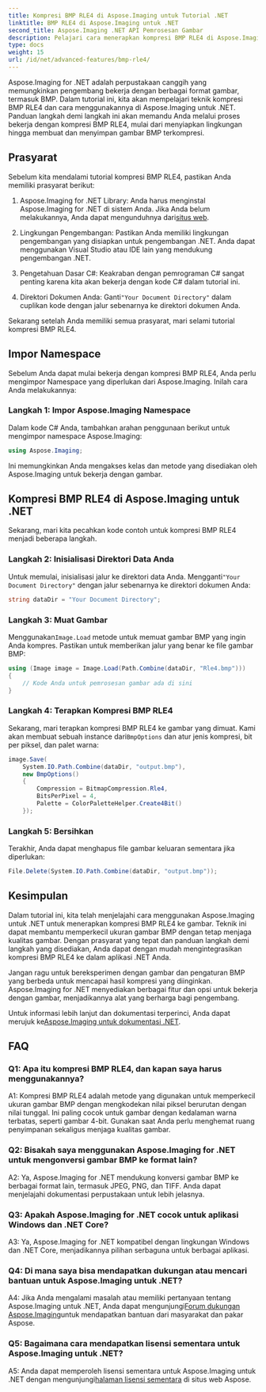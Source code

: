 ```yaml
---
title: Kompresi BMP RLE4 di Aspose.Imaging untuk Tutorial .NET
linktitle: BMP RLE4 di Aspose.Imaging untuk .NET
second_title: Aspose.Imaging .NET API Pemrosesan Gambar
description: Pelajari cara menerapkan kompresi BMP RLE4 di Aspose.Imaging untuk .NET. Kurangi ukuran gambar BMP tanpa kehilangan kualitas.
type: docs
weight: 15
url: /id/net/advanced-features/bmp-rle4/
---
```

Aspose.Imaging for .NET adalah perpustakaan canggih yang memungkinkan pengembang bekerja dengan berbagai format gambar, termasuk BMP. Dalam tutorial ini, kita akan mempelajari teknik kompresi BMP RLE4 dan cara menggunakannya di Aspose.Imaging untuk .NET. Panduan langkah demi langkah ini akan memandu Anda melalui proses bekerja dengan kompresi BMP RLE4, mulai dari menyiapkan lingkungan hingga membuat dan menyimpan gambar BMP terkompresi.

## Prasyarat

Sebelum kita mendalami tutorial kompresi BMP RLE4, pastikan Anda memiliki prasyarat berikut:

1.  Aspose.Imaging for .NET Library: Anda harus menginstal Aspose.Imaging for .NET di sistem Anda. Jika Anda belum melakukannya, Anda dapat mengunduhnya dari[situs web](https://releases.aspose.com/imaging/net/).

2. Lingkungan Pengembangan: Pastikan Anda memiliki lingkungan pengembangan yang disiapkan untuk pengembangan .NET. Anda dapat menggunakan Visual Studio atau IDE lain yang mendukung pengembangan .NET.

3. Pengetahuan Dasar C#: Keakraban dengan pemrograman C# sangat penting karena kita akan bekerja dengan kode C# dalam tutorial ini.

4.  Direktori Dokumen Anda: Ganti`"Your Document Directory"` dalam cuplikan kode dengan jalur sebenarnya ke direktori dokumen Anda.

Sekarang setelah Anda memiliki semua prasyarat, mari selami tutorial kompresi BMP RLE4.

## Impor Namespace

Sebelum Anda dapat mulai bekerja dengan kompresi BMP RLE4, Anda perlu mengimpor Namespace yang diperlukan dari Aspose.Imaging. Inilah cara Anda melakukannya:

### Langkah 1: Impor Aspose.Imaging Namespace

Dalam kode C# Anda, tambahkan arahan penggunaan berikut untuk mengimpor namespace Aspose.Imaging:

```csharp
using Aspose.Imaging;
```

Ini memungkinkan Anda mengakses kelas dan metode yang disediakan oleh Aspose.Imaging untuk bekerja dengan gambar.

## Kompresi BMP RLE4 di Aspose.Imaging untuk .NET

Sekarang, mari kita pecahkan kode contoh untuk kompresi BMP RLE4 menjadi beberapa langkah.

### Langkah 2: Inisialisasi Direktori Data Anda

 Untuk memulai, inisialisasi jalur ke direktori data Anda. Mengganti`"Your Document Directory"` dengan jalur sebenarnya ke direktori dokumen Anda:

```csharp
string dataDir = "Your Document Directory";
```

### Langkah 3: Muat Gambar

 Menggunakan`Image.Load` metode untuk memuat gambar BMP yang ingin Anda kompres. Pastikan untuk memberikan jalur yang benar ke file gambar BMP:

```csharp
using (Image image = Image.Load(Path.Combine(dataDir, "Rle4.bmp")))
{
    // Kode Anda untuk pemrosesan gambar ada di sini
}
```

### Langkah 4: Terapkan Kompresi BMP RLE4

 Sekarang, mari terapkan kompresi BMP RLE4 ke gambar yang dimuat. Kami akan membuat sebuah instance dari`BmpOptions` dan atur jenis kompresi, bit per piksel, dan palet warna:

```csharp
image.Save(
    System.IO.Path.Combine(dataDir, "output.bmp"),
    new BmpOptions()
    {
        Compression = BitmapCompression.Rle4,
        BitsPerPixel = 4,
        Palette = ColorPaletteHelper.Create4Bit()
    });
```

### Langkah 5: Bersihkan

Terakhir, Anda dapat menghapus file gambar keluaran sementara jika diperlukan:

```csharp
File.Delete(System.IO.Path.Combine(dataDir, "output.bmp"));
```

## Kesimpulan

Dalam tutorial ini, kita telah menjelajahi cara menggunakan Aspose.Imaging untuk .NET untuk menerapkan kompresi BMP RLE4 ke gambar. Teknik ini dapat membantu memperkecil ukuran gambar BMP dengan tetap menjaga kualitas gambar. Dengan prasyarat yang tepat dan panduan langkah demi langkah yang disediakan, Anda dapat dengan mudah mengintegrasikan kompresi BMP RLE4 ke dalam aplikasi .NET Anda.

Jangan ragu untuk bereksperimen dengan gambar dan pengaturan BMP yang berbeda untuk mencapai hasil kompresi yang diinginkan. Aspose.Imaging for .NET menyediakan berbagai fitur dan opsi untuk bekerja dengan gambar, menjadikannya alat yang berharga bagi pengembang.

 Untuk informasi lebih lanjut dan dokumentasi terperinci, Anda dapat merujuk ke[Aspose.Imaging untuk dokumentasi .NET](https://reference.aspose.com/imaging/net/).

## FAQ

### Q1: Apa itu kompresi BMP RLE4, dan kapan saya harus menggunakannya?

A1: Kompresi BMP RLE4 adalah metode yang digunakan untuk memperkecil ukuran gambar BMP dengan mengkodekan nilai piksel berurutan dengan nilai tunggal. Ini paling cocok untuk gambar dengan kedalaman warna terbatas, seperti gambar 4-bit. Gunakan saat Anda perlu menghemat ruang penyimpanan sekaligus menjaga kualitas gambar.

### Q2: Bisakah saya menggunakan Aspose.Imaging for .NET untuk mengonversi gambar BMP ke format lain?

A2: Ya, Aspose.Imaging for .NET mendukung konversi gambar BMP ke berbagai format lain, termasuk JPEG, PNG, dan TIFF. Anda dapat menjelajahi dokumentasi perpustakaan untuk lebih jelasnya.

### Q3: Apakah Aspose.Imaging for .NET cocok untuk aplikasi Windows dan .NET Core?

A3: Ya, Aspose.Imaging for .NET kompatibel dengan lingkungan Windows dan .NET Core, menjadikannya pilihan serbaguna untuk berbagai aplikasi.

### Q4: Di mana saya bisa mendapatkan dukungan atau mencari bantuan untuk Aspose.Imaging untuk .NET?

 A4: Jika Anda mengalami masalah atau memiliki pertanyaan tentang Aspose.Imaging untuk .NET, Anda dapat mengunjungi[Forum dukungan Aspose.Imaging](https://forum.aspose.com/)untuk mendapatkan bantuan dari masyarakat dan pakar Aspose.

### Q5: Bagaimana cara mendapatkan lisensi sementara untuk Aspose.Imaging untuk .NET?

 A5: Anda dapat memperoleh lisensi sementara untuk Aspose.Imaging untuk .NET dengan mengunjungi[halaman lisensi sementara](https://purchase.aspose.com/temporary-license/) di situs web Aspose.